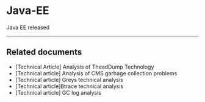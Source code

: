 # Java-EE
Java EE released

--------------------------------------------------------------------------------

## Related documents

* [Technical Article] Analysis of TheadDump Technology
* [Technical article] Analysis of CMS garbage collection problems
* [Technical article] Greys technical analysis
* [Technical article]Btrace technical analysis
* [Technical article] GC log analysis
